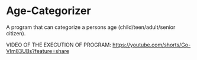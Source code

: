 # Age-Categorizer 
A program that can categorize a persons age (child/teen/adult/senior citizen). 

VIDEO OF THE EXECUTION OF PROGRAM:
https://youtube.com/shorts/Go-VIm83UBs?feature=share
